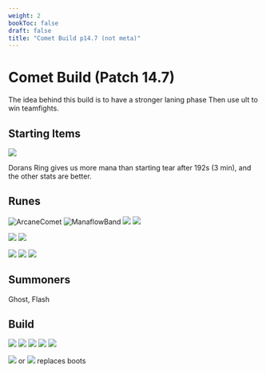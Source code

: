 ```yaml
---
weight: 2
bookToc: false
draft: false
title: "Comet Build p14.7 (not meta)"
---
```


# Comet Build (Patch 14.7)
The idea behind this build is to have a stronger laning phase
Then use ult to win teamfights.


## Starting Items
![](/item/1056.png)

Dorans Ring gives us more mana than starting tear after 192s (3 min), and the other stats are better.



## Runes
![ArcaneComet](/Styles/Sorcery/ArcaneComet/ArcaneComet.png "Arcane Comet")
![ManaflowBand](/Styles/Sorcery/ManaflowBand/ManaflowBand.png)
![](/Styles/Sorcery/AbsoluteFocus/AbsoluteFocus.png)
![](/Styles/Sorcery/GatheringStorm/GatheringStorm.png)

![](/Styles/Precision/CutDown/CutDown.png)
![](/Styles/Precision/LegendBloodline/LegendBloodline.png)

![](/StatMods/StatModsAdaptiveForceIcon.png)
![](/StatMods/StatModsAdaptiveForceIcon.png)
![](/StatMods/StatModsHealthScalingIcon.png)

## Summoners
Ghost, Flash

## Build
![](/item/3142.png)
![](/item/6676.png)
![](/item/3036.png)
![](/item/6675.png)
![](/item/6673.png)

![](/item/3161.png) or ![](/item/3026.png) replaces boots
